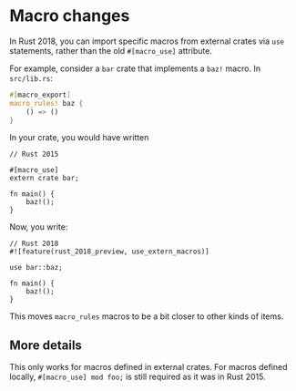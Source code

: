 # Macro changes

In Rust 2018, you can import specific macros from external crates via `use`
statements, rather than the old `#[macro_use]` attribute.

For example, consider a `bar` crate that implements a `baz!` macro. In
`src/lib.rs`:

```rust
#[macro_export]
macro_rules! baz {
    () => ()
}
```

In your crate, you would have written

```rust,ignore
// Rust 2015

#[macro_use]
extern crate bar;

fn main() {
    baz!();
}
```

Now, you write:

```rust,ignore
// Rust 2018
#![feature(rust_2018_preview, use_extern_macros)]

use bar::baz;

fn main() {
    baz!();
}
```

This moves `macro_rules` macros to be a bit closer to other kinds of items.

## More details

This only works for macros defined in external crates.
For macros defined locally, `#[macro_use] mod foo;` is still required as it was in Rust 2015.
